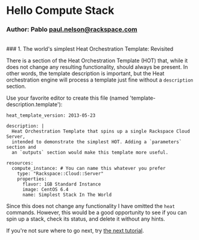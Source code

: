 # Hello Compute Stack
### Author: Pablo <paul.nelson@rackspace.com>
</br>
### 1. The world's simplest Heat Orchestration Template: Revisited

There is a section of the Heat Orchestration Template (HOT) that, while it does not change any resulting functionality, should always be present. In other words, the template description is important, but the Heat orchestration engine will process a template just fine without a `description` section.

Use your favorite editor to create this file (named 'template-description.template'):

```shell
heat_template_version: 2013-05-23

description: |
  Heat Orchestration Template that spins up a single Rackspace Cloud Server,
  intended to demonstrate the simplest HOT. Adding a `parameters` section and
  an `outputs` section would make this template more useful.

resources:
  compute_instance: # You can name this whatever you prefer
    type: "Rackspace::Cloud::Server"
    properties:
      flavor: 1GB Standard Instance
      image: CentOS 6.4
      name: Simplest Stack In The World
```

Since this does not change any functionality I have omitted the `heat` commands. However, this would be a good opportunity to see if you can spin up a stack, check its status, and delete it without any hints.

If you're not sure where to go next, try [the next tutorial](/107.Template-Outputs).
